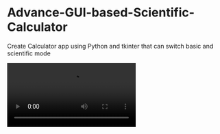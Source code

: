 # Advance-GUI-based-Scientific-Calculator

Create Calculator app using Python and tkinter that can switch basic and scientific mode

![Calculator App](/resource/Calculator.webm)
